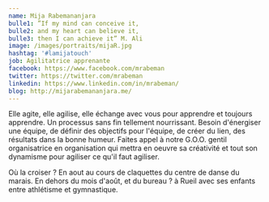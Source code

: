 ```yaml
---
name: Mija Rabemananjara
bulle1: ”If my mind can conceive it, 
bulle2: and my heart can believe it, 
bulle3: then I can achieve it” M. Ali
image: /images/portraits/mijaR.jpg
hashtag: '#lamijatouch'
job: Agilitatrice apprenante
facebook: https://www.facebook.com/mrabeman
twitter: https://twitter.com/mrabeman
linkedin: https://www.linkedin.com/in/mrabeman/
blog: http://mijarabemananjara.me/
---
```

Elle agite, elle agilise, elle échange avec vous pour apprendre et toujours apprendre. Un processus sans fin tellement nourrissant. Besoin d'énergiser une équipe, de définir des objectifs pour l'équipe, de créer du lien, des résultats dans la bonne humeur. Faites appel à notre G.O.O. gentil organisatrice en organisation qui mettra en oeuvre sa créativité et tout son dynamisme pour agiliser ce qu'il faut agiliser.

Où la croiser ? En aout au cours de claquettes du centre de danse du marais. En dehors du mois d'août, et du bureau ? à Rueil avec ses enfants entre athlétisme et gymnastique.
